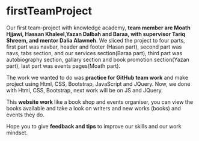# firstTeamProject

Our first team-project with knowledge academy, **team member are Moath Hjjawi, Hassan Khaleel,Yazan Dalbah and Baraa, with supervisor Tariq Shreem, and mentor Dalia Alawneh**. We sliced the project to four parts, first part was navbar, header and footer (Hasan part),  second part was navs, tabs section, and our services section(Baraa part), third part was autobiography section, gallary section and book promotion section(Yazan part), last part was events pages(Moath part).

The work we wanted to do was **practice for GitHub team work** and make project using Html, CSS, Bootstrap, JavaScript and JQuery. Now, we done with Html, CSS, Bootstrap, next work will be on JS and JQuery.

This **website work** like a book shop and events organiser, you can view the books available and take a look on writers and new works (books) and events they do.

Hope you to give **feedback and tips** to improve our skills and our work mindset.
